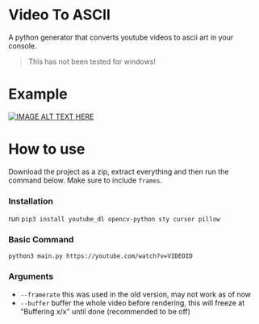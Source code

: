 # Video To ASCII
A python generator that converts youtube videos to ascii art in your console. 
> This has not been tested for windows!

# Example
[![IMAGE ALT TEXT HERE](https://img.youtube.com/vi/x2CgemU_bmQ/0.jpg)](https://www.youtube.com/watch?v=x2CgemU_bmQ)

# How to use
Download the project as a zip, extract everything and then run the command below. Make sure to include `frames`.
### Installation
run `pip3 install youtube_dl opencv-python sty cursor pillow`
### Basic Command
`python3 main.py https://youtube.com/watch?v=VIDEOID`

### Arguments
- `--framerate` this was used in the old version, may not work as of now
- `--buffer` buffer the whole video before rendering, this will freeze at "Buffering x/x" until done (recommended to be off)


